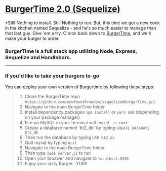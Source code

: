 # [BurgerTime 2.0 (Sequelize)](https://radiant-citadel-77509.herokuapp.com/)

*Still Nothing to install. Still Nothing to run.  But, this time we got a new cook in the kitchen named Sequelize - and he's so much easier to manage than that last guy. Give 'em a try. C'mon back down to [BurgerTime](https://radiant-citadel-77509.herokuapp.com/), and we'll make your burger to order.
<br>
### BurgerTime is a full stack app utilizing Node, Express, **Sequelize** and Handlebars.
---
### If you'd like to take your burgers to-go
You can deploy your own version of Burgertime by following these steps:

> 1. Clone the BurgerTime repo `https://github.com/newfoundfreedom/sequelizedBurgerTime.git`
> 2. Navigate to the main BurgerTime folder
> 3. Install dependency packages `npm install` or `yarn add` (depending on your package manager)
> 4. Fire up MySQL in your terminal with `mysql -u root`
> 5. Create a database named 'bt2_db' by typing   `CREATE DATABASE bt2_db`
> 6. Then run the database by typing `USE bt2_db`
> 7. Quit mysql by typing `quit`
> 8. Navigate to the main BurgerTime folder
> 9. Then type `node server.js` to run
> 10. Open your broswer and navigate to `localhost:5555`
> 11. Enjoy your tasty Burger...YUM!
